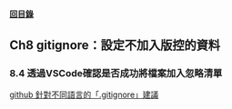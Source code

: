 #### [回目錄](../README.md)
## Ch8 gitignore：設定不加入版控的資料

### 8.4	透過VSCode確認是否成功將檔案加入忽略清單
[github 針對不同語言的「.gitignore」建議](https://github.com/github/gitignore)  
